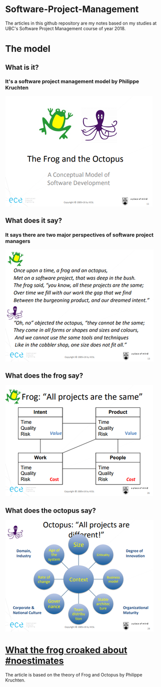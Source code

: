 # Software-Project-Management

The articles in this github repository are my notes based on my studies at UBC's Software Project Management course of year 2018.

# The model
## What is it?
### It's a software project management model by Philippe Kruchten
![The Frog-Octopus model](https://github.com/aksinghdce/Software-Project-Management/blob/master/images/Frog_and_octopus.PNG)
## What does it say?
### It says there are two major perspectives of software project managers
![What do the frog and octopus say](https://github.com/aksinghdce/Software-Project-Management/blob/master/images/Frog_and_octopus_conversation.PNG)

## What does the frog say?
![Frog says](https://github.com/aksinghdce/Software-Project-Management/blob/master/images/FrogSays_2.PNG)

## What does the octopus say?
![Octopus says](https://github.com/aksinghdce/Software-Project-Management/blob/master/images/Octopus%20says.PNG)


# [What the frog croaked about #noestimates](https://github.com/aksinghdce/Software-Project-Management/blob/master/Frog%20knows%20how%20to%20estimate%20and%20octopus%20doesn%E2%80%99t%20want%20to%20do%20it.pdf)

The article is based on the theory of Frog and Octopus by Philippe Kruchten.
